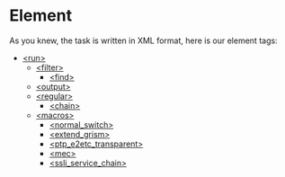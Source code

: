 Element
===========

As you knew, the task is written in XML format, here is our element tags:

* [\<run\>](Element/run.md)
	* [\<filter\>](Element/run/filter.md)
		* [\<find\>](Element/run/filter/find.md)
	* [\<output\>](Element/run/output.md)
	* [\<regular\>](Element/run/regular.md)
		* [\<chain\>](Element/run/regular/chain.md)
	* [\<macros\>](Element/run/macros.md)
		* [\<normal_switch\>](Element/run/macros/normal_switch.md)
		* [\<extend_grism\>](Element/run/macros/extend_grism.md)
		* [\<ptp\_e2etc\_transparent\>](Element/run/macros/ptp_e2etc_transparent.md)
		* [\<mec\>](Element/run/macros/mec.md)
		* [\<ssli\_service\_chain\>](Element/run/macros/ssli_service_chain.md)
